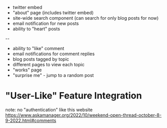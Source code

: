 - twitter embed
- "about" page (includes twitter embed)
- site-wide search component (can search for only blog posts for now)
- email notification for new posts
- ability to "heart" posts

-- 

- ability to "like" comment
- email notifications for comment replies
- blog posts tagged by topic
- different pages to view each topic
- "works" page
- "surprise me" - jump to a random post


# "User-Like" Feature Integration

note: no "authentication" like this website https://www.askamanager.org/2022/10/weekend-open-thread-october-8-9-2022.html#comments
